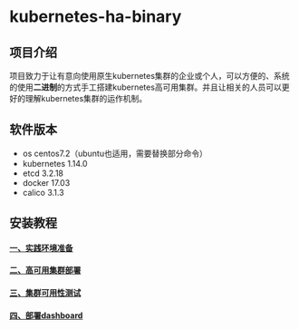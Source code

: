 # kubernetes-ha-binary

## 项目介绍
项目致力于让有意向使用原生kubernetes集群的企业或个人，可以方便的、系统的使用**二进制**的方式手工搭建kubernetes高可用集群。并且让相关的人员可以更好的理解kubernetes集群的运作机制。

## 软件版本
- os centos7.2（ubuntu也适用，需要替换部分命令）
- kubernetes 1.14.0
- etcd 3.2.18
- docker 17.03
- calico 3.1.3

## 安装教程
#### [一、实践环境准备][1]
#### [二、高可用集群部署][2]
#### [三、集群可用性测试][3]
#### [四、部署dashboard][4]

[1]:https://github.com/leaf-pikachu/kubernetes-ha-binary/tree/master/docs/1-prepare.md
[2]:https://github.com/leaf-pikachu/kubernetes-ha-binary/tree/master/docs/2-ha-deploy.md
[3]:https://github.com/leaf-pikachu/kubernetes-ha-binary/tree/master/docs/3-test.md
[4]:https://github.com/leaf-pikachu/kubernetes-ha-binary/tree/master/docs/4-dashboard.md
